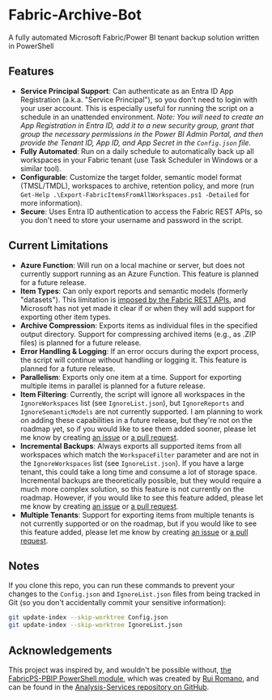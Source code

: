 # Fabric-Archive-Bot
A fully automated Microsoft Fabric/Power BI tenant backup solution written in PowerShell

## Features
- **Service Principal Support**: Can authenticate as an Entra ID App Registration (a.k.a. "Service Principal"), so you don't need to login with your user account. This is especially useful for running the script on a schedule in an unattended environment. *Note: You will need to create an App Registration in Entra ID, add it to a new security group, grant that group the necessary permissions in the Power BI Admin Portal, and then provide the Tenant ID, App ID, and App Secret in the `Config.json` file.*
- **Fully Automated**: Run on a daily schedule to automatically back up all workspaces in your Fabric tenant (use Task Scheduler in Windows or a similar tool).
- **Configurable**: Customize the target folder, semantic model format (TMSL/TMDL), workspaces to archive, retention policy, and more (run `Get-Help .\Export-FabricItemsFromAllWorkspaces.ps1 -Detailed` for more information).
- **Secure**: Uses Entra ID authentication to access the Fabric REST APIs, so you don't need to store your username and password in the script.

## Current Limitations
- **Azure Function**: Will run on a local machine or server, but does not currently support running as an Azure Function. This feature is planned for a future release.
- **Item Types**: Can only export reports and semantic models (formerly "datasets"). This limitation is [imposed by the Fabric REST APIs](https://learn.microsoft.com/en-us/rest/api/fabric/articles/item-management/definitions/item-definition-overview), and Microsoft has not yet made it clear if or when they will add support for exporting other item types.
- **Archive Compression**: Exports items as individual files in the specified output directory. Support for compressing archived items (e.g., as .ZIP files) is planned for a future release.
- **Error Handling & Logging**: If an error occurs during the export process, the script will continue without handling or logging it. This feature is planned for a future release.
- **Parallelism**: Exports only one item at a time. Support for exporting multiple items in parallel is planned for a future release.
- **Item Filtering**: Currently, the script will ignore all workspaces in the `IgnoreWorkspaces` list (see `IgnoreList.json`), but `IgnoreReports` and `IgnoreSemanticModels` are not currently supported. I am planning to work on adding these capabilities in a future release, but they're not on the roadmap yet, so if you would like to see them added sooner, please let me know by creating [an issue](https://github.com/JamesDBartlett3/Fabric-Archive-Bot/issues/new/choose) or [a pull request](https://github.com/JamesDBartlett3/Fabric-Archive-Bot/fork).
- **Incremental Backups**: Always exports all supported items from all workspaces which match the `WorkspaceFilter` parameter and are not in the `IgnoreWorkspaces` list (see `IgnoreList.json`). If you have a large tenant, this could take a long time and consume a lot of storage space. Incremental backups are theoretically possible, but they would require a much more complex solution, so this feature is not currently on the roadmap. However, if you would like to see this feature added, please let me know by creating [an issue](https://github.com/JamesDBartlett3/Fabric-Archive-Bot/issues/new/choose) or [a pull request](https://github.com/JamesDBartlett3/Fabric-Archive-Bot/fork).
- **Multiple Tenants**: Support for exporting items from multiple tenants is not currently supported or on the roadmap, but if you would like to see this feature added, please let me know by creating [an issue](https://github.com/JamesDBartlett3/Fabric-Archive-Bot/issues/new/choose) or [a pull request](https://github.com/JamesDBartlett3/Fabric-Archive-Bot/fork).

## Notes
If you clone this repo, you can run these commands to prevent your changes to the `Config.json` and `IgnoreList.json` files from being tracked in Git (so you don't accidentally commit your sensitive information):
```bash
git update-index --skip-worktree Config.json
git update-index --skip-worktree IgnoreList.json
```

## Acknowledgements
This project was inspired by, and wouldn't be possible without, [the FabricPS-PBIP PowerShell module](https://github.com/microsoft/Analysis-Services/tree/master/pbidevmode/fabricps-pbip/FabricPS-PBIP.psm1), which was created by [Rui Romano](https://github.com/ruiromano), and can be found in the [Analysis-Services repository on GitHub](https://github.com/microsoft/Analysis-Services).

